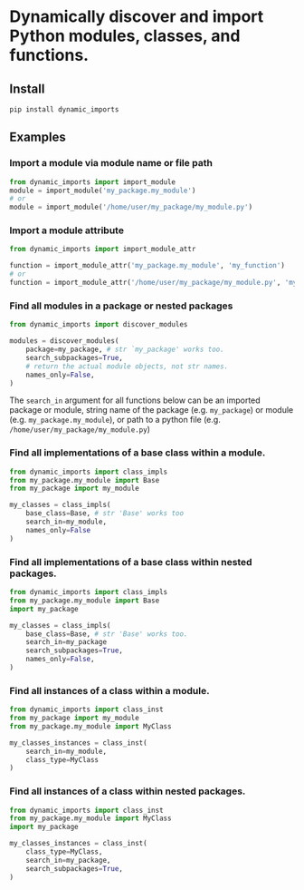 # Dynamically discover and import Python modules, classes, and functions.

## Install
`pip install dynamic_imports`

## Examples
### Import a module via module name or file path
```python
from dynamic_imports import import_module
module = import_module('my_package.my_module')
# or
module = import_module('/home/user/my_package/my_module.py')
```
### Import a module attribute
```python
from dynamic_imports import import_module_attr

function = import_module_attr('my_package.my_module', 'my_function')
# or
function = import_module_attr('/home/user/my_package/my_module.py', 'my_function')
```
### Find all modules in a package or nested packages
```python
from dynamic_imports import discover_modules

modules = discover_modules(
    package=my_package, # str `my_package' works too.
    search_subpackages=True,
    # return the actual module objects, not str names.
    names_only=False,
)
```
The `search_in` argument for all functions below can be an imported package or module, string name of the package (e.g. `my_package`) or module (e.g. `my_package.my_module`), or path to a python file (e.g. `/home/user/my_package/my_module.py`)
### Find all implementations of a base class within a module.
```python
from dynamic_imports import class_impls
from my_package.my_module import Base
from my_package import my_module

my_classes = class_impls(
    base_class=Base, # str 'Base' works too
    search_in=my_module,
    names_only=False
)
```
### Find all implementations of a base class within nested packages.
```python
from dynamic_imports import class_impls
from my_package.my_module import Base
import my_package

my_classes = class_impls(
    base_class=Base, # str 'Base' works too.
    search_in=my_package
    search_subpackages=True,
    names_only=False,
)

```
### Find all instances of a class within a module.
```python
from dynamic_imports import class_inst
from my_package import my_module
from my_package.my_module import MyClass

my_classes_instances = class_inst(
    search_in=my_module,
    class_type=MyClass
)
```
### Find all instances of a class within nested packages.
```python
from dynamic_imports import class_inst
from my_package.my_module import MyClass
import my_package

my_classes_instances = class_inst(
    class_type=MyClass,
    search_in=my_package,
    search_subpackages=True,
)
```